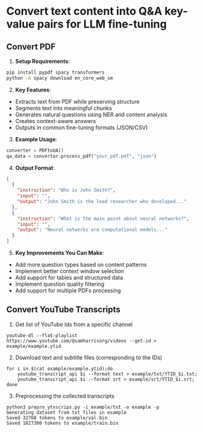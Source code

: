 # Convert text content into Q&A key-value pairs for LLM fine-tuning

## Convert PDF 
1. **Setup Requirements**:
```bash
pip install pypdf spacy transformers
python -m spacy download en_core_web_sm
```

2. **Key Features**:
- Extracts text from PDF while preserving structure
- Segments text into meaningful chunks
- Generates natural questions using NER and content analysis
- Creates context-aware answers
- Outputs in common fine-tuning formats (JSON/CSV)

3. **Example Usage**:
```python
converter = PDFtoQA()
qa_data = converter.process_pdf("your_pdf.pdf", "json")
```

4. **Output Format**:
```json
[
  {
    "instruction": "Who is John Smith?",
    "input": "",
    "output": "John Smith is the lead researcher who developed..."
  },
  {
    "instruction": "What is the main point about neural networks?",
    "input": "",
    "output": "Neural networks are computational models..."
  }
]
```

5. **Key Improvements You Can Make**:
- Add more question types based on content patterns
- Implement better context window selection
- Add support for tables and structured data
- Implement question quality filtering
- Add support for multiple PDFs processing

## Convert YouTube Transcripts

1. Get list of YouTube Ids from a specific channel
```shell
youtube-dl --flat-playlist https://www.youtube.com/@samharrisorg/videos --get-id > example/example.ytid
```

2. Download text and subtitle files (corresponding to the IDs)
```shell
for i in $(cat example/example.ytid);do 
    youtube_transcript_api $i --format text > example/txt/YTID_$i.txt; 
    youtube_transcript_api $i --format srt > example/srt/YTID_$i.srt; 
done
```

3. Preprocessing the collected transcripts 

```shell
python3 prepro_ytxscrips.py -i example/txt -o example -p
Generating dataset from txt files in example
Saved 32768 tokens to example/val.bin
Saved 1827300 tokens to example/train.bin
```

